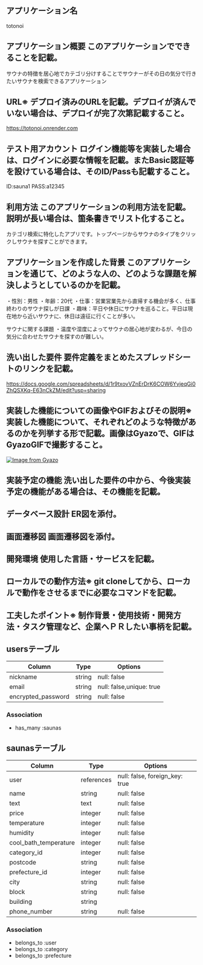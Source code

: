 ## アプリケーション名	
totonoi
## アプリケーション概要	このアプリケーションでできることを記載。
サウナの特徴を居心地でカテゴリ分けすることでサウナーがその日の気分で行きたいサウナを検索できるアプリケーション
## URL※	デプロイ済みのURLを記載。デプロイが済んでいない場合は、デプロイが完了次第記載すること。
https://totonoi.onrender.com
## テスト用アカウント	ログイン機能等を実装した場合は、ログインに必要な情報を記載。またBasic認証等を設けている場合は、そのID/Passも記載すること。
ID:sauna1
PASS:a12345
## 利用方法	このアプリケーションの利用方法を記載。説明が長い場合は、箇条書きでリスト化すること。
カテゴリ検索に特化したアプリです。トップページからサウナのタイプをクリックしサウナを探すことができます。
## アプリケーションを作成した背景	このアプリケーションを通じて、どのような人の、どのような課題を解決しようとしているのかを記載。
・性別：男性
・年齢：20代
・仕事：営業営業先から直帰する機会が多く、仕事終わりのサウナ探しが日課
・趣味：平日や休日にサウナを巡ること。平日は現在地から近いサウナに、休日は遠征に行くことが多い。

サウナに関する課題
・温度や湿度によってサウナの居心地が変わるが、今日の気分に合わせたサウナを探すのが難しい。

## 洗い出した要件	要件定義をまとめたスプレッドシートのリンクを記載。
https://docs.google.com/spreadsheets/d/1r9txovVZnErDrK6COW6YvjeqGi0ZhQSXKq-E63nCkZM/edit?usp=sharing
## 実装した機能についての画像やGIFおよびその説明※	実装した機能について、それぞれどのような特徴があるのかを列挙する形で記載。画像はGyazoで、GIFはGyazoGIFで撮影すること。
[![Image from Gyazo](https://i.gyazo.com/3b7a846b6d69c21dca4874da78f8c057.jpg)](https://gyazo.com/3b7a846b6d69c21dca4874da78f8c057)
## 実装予定の機能	洗い出した要件の中から、今後実装予定の機能がある場合は、その機能を記載。
## データベース設計	ER図を添付。
## 画面遷移図	画面遷移図を添付。
## 開発環境	使用した言語・サービスを記載。
## ローカルでの動作方法※	git cloneしてから、ローカルで動作をさせるまでに必要なコマンドを記載。
## 工夫したポイント※	制作背景・使用技術・開発方法・タスク管理など、企業へＰＲしたい事柄を記載。

## usersテーブル
| Column              | Type       | Options                       |
| ------------------- | ---------- | ----------------------------- |
| nickname            | string     | null: false                   |
| email               | string     | null: false,unique: true      |
| encrypted_password  | string     | null: false                   |
### Association
- has_many :saunas

## saunasテーブル
| Column                | Type        | Options                         |
| --------------------- | ----------- | ------------------------------- |
| user                  | references  | null: false, foreign_key: true  |
| name                  | string      | null: false                     |
| text                  | text        | null: false                     |
| price                 | integer     | null: false                     |
| temperature           | integer     | null: false                     |
| humidity              | integer     | null: false                     |
| cool_bath_temperature | integer     | null: false                     |
| category_id           | integer     | null: false                     |
| postcode              | string      | null: false                     |
| prefecture_id         | integer     | null: false                     |
| city                  | string      | null: false                     |
| block                 | string      | null: false                     |
| building              | string      |                                 |
| phone_number          | string      | null: false                     |
### Association
- belongs_to :user
- belongs_to :category
- belongs_to :prefecture
